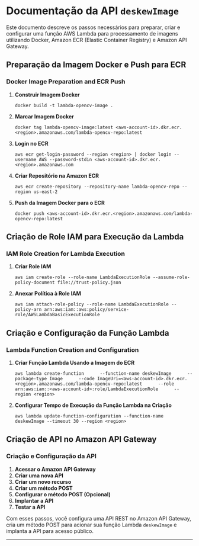 
# Documentação da API `deskewImage`

Este documento descreve os passos necessários para preparar, criar e configurar uma função AWS Lambda para processamento de imagens utilizando Docker, Amazon ECR (Elastic Container Registry) e Amazon API Gateway.

## Preparação da Imagem Docker e Push para ECR

### Docker Image Preparation and ECR Push

1. **Construir Imagem Docker**

   ```shell
   docker build -t lambda-opencv-image .
   ```

2. **Marcar Imagem Docker**

   ```shell
   docker tag lambda-opencv-image:latest <aws-account-id>.dkr.ecr.<region>.amazonaws.com/lambda-opencv-repo:latest
   ```

3. **Login no ECR**

   ```shell
   aws ecr get-login-password --region <region> | docker login --username AWS --password-stdin <aws-account-id>.dkr.ecr.<region>.amazonaws.com
   ```

4. **Criar Repositório na Amazon ECR**

   ```shell
   aws ecr create-repository --repository-name lambda-opencv-repo --region us-east-2
   ```

5. **Push da Imagem Docker para o ECR**

   ```shell
   docker push <aws-account-id>.dkr.ecr.<region>.amazonaws.com/lambda-opencv-repo:latest
   ```

## Criação de Role IAM para Execução da Lambda

### IAM Role Creation for Lambda Execution

1. **Criar Role IAM**

   ```shell
   aws iam create-role --role-name LambdaExecutionRole --assume-role-policy-document file://trust-policy.json
   ```

2. **Anexar Política à Role IAM**

   ```shell
   aws iam attach-role-policy --role-name LambdaExecutionRole --policy-arn arn:aws:iam::aws:policy/service-role/AWSLambdaBasicExecutionRole
   ```

## Criação e Configuração da Função Lambda

### Lambda Function Creation and Configuration

1. **Criar Função Lambda Usando a Imagem do ECR**

   ```shell
   aws lambda create-function      --function-name deskewImage      --package-type Image      --code ImageUri=<aws-account-id>.dkr.ecr.<region>.amazonaws.com/lambda-opencv-repo:latest      --role arn:aws:iam::<aws-account-id>:role/LambdaExecutionRole      --region <region>
   ```

2. **Configurar Tempo de Execução da Função Lambda na Criação**

   ```shell
   aws lambda update-function-configuration --function-name deskewImage --timeout 30 --region <region>
   ```

## Criação de API no Amazon API Gateway

### Criação e Configuração da API

1. **Acessar o Amazon API Gateway**
2. **Criar uma nova API**
3. **Criar um novo recurso**
4. **Criar um método POST**
5. **Configurar o método POST (Opcional)**
6. **Implantar a API**
7. **Testar a API**

Com esses passos, você configura uma API REST no Amazon API Gateway, cria um método POST para acionar sua função Lambda `deskewImage` e implanta a API para acesso público.

---
